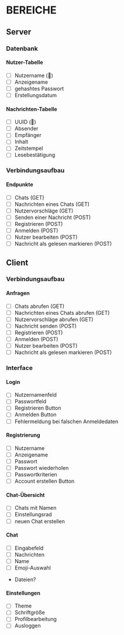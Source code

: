 # BEREICHE

## Server
### Datenbank
#### Nutzer-Tabelle
- [ ] Nutzername (🔑)
- [ ] Anzeigename
- [ ] gehashtes Passwort
- [ ] Erstellungsdatum
#### Nachrichten-Tabelle
- [ ] UUID (🔑)
- [ ] Absender
- [ ] Empfänger
- [ ] Inhalt
- [ ] Zeitstempel
- [ ] Lesebestätigung
### Verbindungsaufbau
#### Endpunkte
- [ ] Chats (GET)
- [ ] Nachrichten eines Chats (GET)
- [ ] Nutzervorschläge (GET)
- [ ] Senden einer Nachricht (POST)
- [ ] Registrieren (POST)
- [ ] Anmelden (POST)
- [ ] Nutzer bearbeiten (POST)
- [ ] Nachricht als gelesen markieren (POST)

## Client
### Verbindungsaufbau
#### Anfragen
- [ ] Chats abrufen (GET)
- [ ] Nachrichten eines Chats abrufen (GET)
- [ ] Nutzervorschläge abrufen (GET)
- [ ] Nachricht senden (POST)
- [ ] Registrieren (POST)
- [ ] Anmelden (POST)
- [ ] Nutzer bearbeiten (POST)
- [ ] Nachricht als gelesen markieren (POST)
### Interface
#### Login
- [ ] Nutzernamenfeld
- [ ] Passwortfeld
- [ ] Registrieren Button
- [ ] Anmelden Button
- [ ] Fehlermeldung bei falschen Anmeldedaten
#### Registrierung
- [ ] Nutzername
- [ ] Anzeigename
- [ ] Passwort
- [ ] Passwort wiederholen
- [ ] Passwortkriterien
- [ ] Account erstellen Button
#### Chat-Übersicht
- [ ] Chats mit Namen
- [ ] Einstellungsrad
- [ ] neuen Chat erstellen
#### Chat
- [ ] Eingabefeld
- [ ] Nachrichten
- [ ] Name
- [ ] Emoji-Auswahl
- Dateien?
#### Einstellungen
- [ ] Theme
- [ ] Schriftgröße
- [ ] Profilbearbeitung
- [ ] Ausloggen